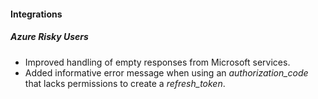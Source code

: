 
#### Integrations
##### Azure Risky Users
- Improved handling of empty responses from Microsoft services.
- Added informative error message when using an *authorization_code* that lacks permissions to create a *refresh_token*. 
